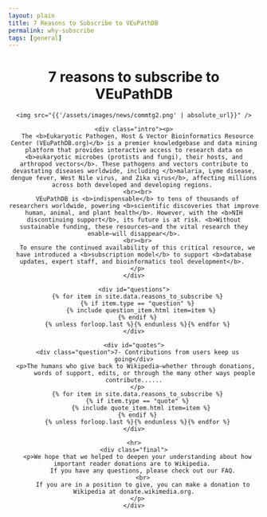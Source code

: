 ```yaml
---
layout: plain
title: 7 Reasons to Subscribe to VEuPathDB 
permalink: why-subscribe
tags: [general]
---
```

<style>
  div.static-content {
   
    div.centered {
      margin: 0 auto;
      max-width: 40rem;
      text-align: center;
    }

    p {    
      margin: 1rem auto 1rem;
      text-align: left;
    }

    img {
      margin: 0 auto 2rem;
      border: 1px solid lightgrey;
      height: auto;
      max-width: 50%;
    }

    div.question {
      margin: 0 auto;
      font-weight: 600;
      font-size: 120%;
      text-align: left;        
    }

    blockquote {
      border-left: 4px solid #eaecf0;
      font-style: italic;
      max-width: 40rem;
      padding-left: 1.375rem;
      text-align: left;
    }

    blockquote cite {
      display: block;
      font-style: normal;
      font-family: var(--font-family-sans);
      font-size: .75rem;
      line-height: 1.75;
      margin-top: 1.25rem;
      text-align: left;
    }

  }
</style>

<div class="static-content">

  <h1 style="text-align:center">7 reasons to subscribe to VEuPathDB</h1>
  <div class="centered">

    <img src="{{'/assets/images/news/commtg2.png' | absolute_url}}" />

    <div class="intro"><p>
      The <b>Eukaryotic Pathogen, Host & Vector Bioinformatics Resource Center (VEuPathDB.org)</b> is a premier knowledgebase and data mining platform that provides interactive access to research data on <b>eukaryotic microbes (protists and fungi), their hosts, and arthropod vectors</b>. These pathogens and vectors contribute to devastating diseases worldwide, including </b>malaria, Lyme disease, dengue fever, West Nile virus, and Zika virus</b>, affecting millions across both developed and developing regions. 
      <br><br>
      VEuPathDB is <b>indispensable</b> to tens of thousands of researchers worldwide, powering <b>scientific discoveries that improve human, animal, and plant health</b>. However, with the <b>NIH discontinuing support</b>, its future is at risk. <b>Without sustainable funding, these resources—and the vital research they enable—will disappear</b>.
      <br><br>
      To ensure the continued availability of this critical resource, we have introduced a <b>subscription model</b> to support <b>database updates, expert staff, and bioinformatics tool development</b>. 
      </p>
    </div>

    <div id="questions">
      {% for item in site.data.reasons_to_subscribe %}
      {% if item.type == "question" %}
        {% include question_item.html item=item %}
      {% endif %}
      {% unless forloop.last %}{% endunless %}{% endfor %}
    </div>

    <div id="quotes">
      <div class="question">7- Contributions from users keep us going</div>
      <p>The humans who give back to Wikipedia—whether through donations, 
          words of support, edits, or through the many other ways people contribute......
      </p>
      {% for item in site.data.reasons_to_subscribe %}
      {% if item.type == "quote" %}
        {% include quote_item.html item=item %}
      {% endif %}
      {% unless forloop.last %}{% endunless %}{% endfor %}
    </div>

    <hr>
    <div class="final">
      <p>We hope that we helped to deepen your understanding about how important reader donations are to Wikipedia. 
         If you have any questions, please check out our FAQ.
         <br>
         If you are in a position to give, you can make a donation to Wikipedia at donate.wikimedia.org.
      </p>
    </div>

  </div>
</div>

